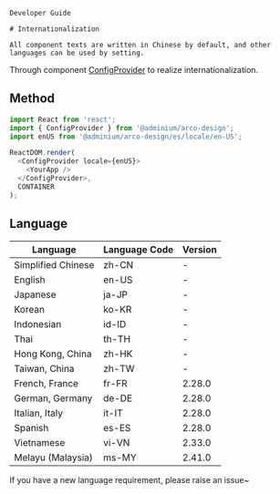 `````
Developer Guide

# Internationalization

All component texts are written in Chinese by default, and other languages can be used by setting.
`````

Through component [ConfigProvider](/react/components/config-provider) to realize internationalization.

## Method

```js
import React from 'react';
import { ConfigProvider } from '@adminium/arco-design';
import enUS from '@adminium/arco-design/es/locale/en-US';

ReactDOM.render(
  <ConfigProvider locale={enUS}>
    <YourApp />
  </ConfigProvider>,
  CONTAINER
);
```

## Language

|Language|Language Code|Version|
|---|---|---|
|Simplified Chinese|zh-CN|-|
|English|en-US|-|
|Japanese|ja-JP|-|
|Korean|ko-KR|-|
|Indonesian|id-ID|-|
|Thai|th-TH|-|
|Hong Kong, China|zh-HK|-|
|Taiwan, China|zh-TW|-|
|French, France|fr-FR|2.28.0|
|German, Germany|de-DE|2.28.0|
|Italian, Italy|it-IT|2.28.0|
|Spanish|es-ES|2.28.0|
|Vietnamese|vi-VN|2.33.0|
|Melayu (Malaysia)|ms-MY|2.41.0|

If you have a new language requirement, please raise an issue~

